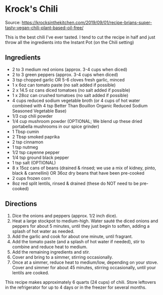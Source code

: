# Krock's Chili

Source: https://krocksinthekitchen.com/2019/09/01/recipe-brians-super-tasty-vegan-chili-plant-based-oil-free/

This is the best chili I've ever tasted. I tend to cut the recipe in half and just throw all the ingredients into the Instant Pot (on the Chili setting)


## Ingredients

* 2 to 3 medium red onions (approx. 3-4 cups when diced)
* 2 to 3 green peppers (approx. 3-4 cups when diced)
* 3 tsp chopped garlic OR 5-6 cloves fresh garlic, minced
* 1 x 6oz can tomato paste (no salt added if possible)
* 2 x 14.5 oz cans diced tomatoes (no salt added if possible)
* 1 x 28oz can crushed tomatoes (no salt added if possible)
* 4 cups reduced sodium vegetable broth (or 4 cups of hot water combined with 4 tsp Better Than Bouillon Organic Reduced Sodium Seasoned Vegetable Base)
* 1/3 cup chili powder
* 1/4 cup mushroom powder (OPTIONAL; We blend up these dried portabella mushrooms in our spice grinder)
* 1 Tbsp cumin
* 2 Tbsp smoked paprika
* 2 tsp cinnamon
* 1 tsp nutmeg
* 1/2 tsp cayenne pepper
* 1/4 tsp ground black pepper
* 1 tsp salt (OPTIONAL)
* 8 x 15oz cans of beans (drained & rinsed; we use a mix of kidney, pinto, black & cannellini) OR 36oz dry beans that have been pre-cooked
* 2 cups frozen corn
* 8oz red split lentils, rinsed & drained (these do NOT need to be pre-cooked)

## Directions

1. Dice the onions and peppers (approx. 1/2 inch dice).
2. Heat a large stockpot to medium-high. Water sauté the diced onions and peppers for about 5 minutes, until they just begin to soften, adding a splash of hot water as needed.
3. Add the garlic and cook for about one minute, until fragrant.
4. Add the tomato paste (and a splash of hot water if needed), stir to combine and reduce heat to medium.
5. Add the remaining ingredients and stir.
6. Cover and bring to a simmer, stirring occasionally.
7. Once at a simmer, reduce heat to medium/low, depending on your stove. Cover and simmer for about 45 minutes, stirring occasionally, until your lentils are cooked.

This recipe makes approximately 6 quarts (24 cups) of chili. Store leftovers in the refrigerator for up to 4 days or in the freezer for several months.

